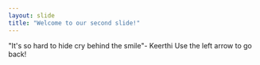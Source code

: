 ```yaml
---
layout: slide
title: "Welcome to our second slide!"
---
```

"It's so hard to hide cry behind the smile"- Keerthi
Use the left arrow to go back!
